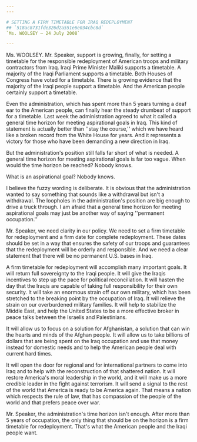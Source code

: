 ```yaml
---
---

# SETTING A FIRM TIMETABLE FOR IRAQ REDEPLOYMENT
## `518ac8731fde326d2a551e6e034cbc8d`
`Ms. WOOLSEY — 24 July 2008`

---
```



Ms. WOOLSEY. Mr. Speaker, support is growing, finally, for setting a 
timetable for the responsible redeployment of American troops and 
military contractors from Iraq. Iraqi Prime Minister Maliki supports a 
timetable. A majority of the Iraqi Parliament supports a timetable. 
Both Houses of Congress have voted for a timetable. There is growing 
evidence that the majority of the Iraqi people support a timetable. And 
the American people certainly support a timetable.

Even the administration, which has spent more than 5 years turning a 
deaf ear to the American people, can finally hear the steady drumbeat 
of support for a timetable. Last week the administration agreed to what 
it called a general time horizon for meeting aspirational goals in 
Iraq. This kind of statement is actually better than ''stay the 
course,'' which we have heard like a broken record from the White House 
for years. And it represents a victory for those who have been 
demanding a new direction in Iraq.

But the administration's position still falls far short of what is 
needed. A general time horizon for meeting aspirational goals is far 
too vague. When would the time horizon be reached? Nobody knows.

What is an aspirational goal? Nobody knows.

I believe the fuzzy wording is deliberate. It is obvious that the 
administration wanted to say something that sounds like a withdrawal 
but isn't a withdrawal. The loopholes in the administration's position 
are big enough to drive a truck through. I am afraid that a general 
time horizon for meeting aspirational goals may just be another way of 
saying ''permanent occupation.''

Mr. Speaker, we need clarity in our policy. We need to set a firm 
timetable for redeployment and a firm date for complete redeployment. 
These dates should be set in a way that ensures the safety of our 
troops and guarantees that the redeployment will be orderly and 
responsible. And we need a clear statement that there will be no 
permanent U.S. bases in Iraq.

A firm timetable for redeployment will accomplish many important 
goals. It will return full sovereignty to the Iraqi people. It will 
give the Iraqis incentives to step up the pace for political 
reconciliation. It will hasten the day that the Iraqis are capable of 
taking full responsibility for their own security. It will take an 
enormous strain off our own military, which has been stretched to the 
breaking point by the occupation of Iraq. It will relieve the strain on 
our overburdened military families. It will help to stabilize the 
Middle East, and help the United States to be a more effective broker 
in peace talks between the Israelis and Palestinians.



It will allow us to focus on a solution for Afghanistan, a solution 
that can win the hearts and minds of the Afghan people. It will allow 
us to take billions of dollars that are being spent on the Iraq 
occupation and use that money instead for domestic needs and to help 
the American people deal with current hard times.

It will open the door for regional and for international partners to 
come into Iraq and to help with the reconstruction of that shattered 
nation. It will restore America's moral leadership in the world, and it 
will make us a more credible leader in the fight against terrorism. It 
will send a signal to the rest of the world that America is ready to be 
America again. That means a nation which respects the rule of law, that 
has compassion of the people of the world and that prefers peace over 
war.

Mr. Speaker, the administration's time horizon isn't enough. After 
more than 5 years of occupation, the only thing that should be on the 
horizon is a firm timetable for redeployment. That's what the American 
people and the Iraqi people want.
